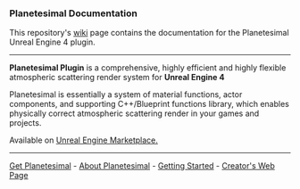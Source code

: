### Planetesimal Documentation

This repository's [wiki](../../wiki) page contains the documentation for the Planetesimal Unreal Engine 4 plugin.

***

**Planetesimal Plugin** is a comprehensive, highly efficient and highly flexible atmospheric scattering render system for **Unreal Engine 4**

Planetesimal is essentially a system of material functions, actor components, and supporting C++/Blueprint functions library, which enables physically correct atmospheric scattering render in your games and projects.

Available on [Unreal Engine Marketplace.](https://www.unrealengine.com/marketplace)
***

[Get Planetesimal](https://www.unrealengine.com/marketplace) - [About Planetesimal](../../wiki/Home) - [Getting Started](../../wiki/Getting-Started) - [Creator's Web Page](https://www.aileron.hr)
